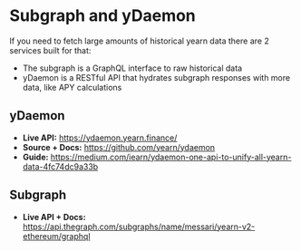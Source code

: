 # Subgraph and yDaemon

If you need to fetch large amounts of historical yearn data there are 2 services built for that:

- The subgraph is a GraphQL interface to raw historical data
- yDaemon is a RESTful API that hydrates subgraph responses with more data, like APY calculations

## yDaemon

- **Live API:** https://ydaemon.yearn.finance/
- **Source + Docs:** https://github.com/yearn/ydaemon
- **Guide:** https://medium.com/iearn/ydaemon-one-api-to-unify-all-yearn-data-4fc74dc9a33b

## Subgraph

- **Live API + Docs:** https://api.thegraph.com/subgraphs/name/messari/yearn-v2-ethereum/graphql